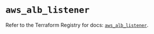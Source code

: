 # `aws_alb_listener`

Refer to the Terraform Registry for docs: [`aws_alb_listener`](https://registry.terraform.io/providers/hashicorp/aws/6.5.0/docs/resources/alb_listener).
